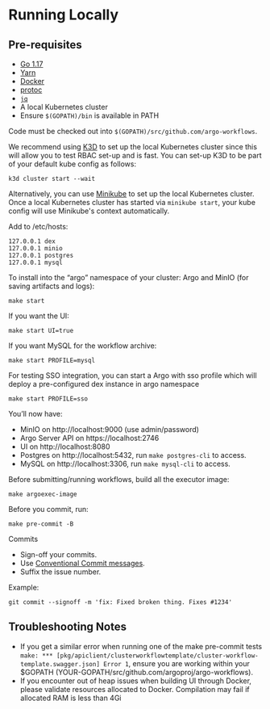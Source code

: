 # Running Locally

## Pre-requisites

* [Go 1.17](https://golang.org/dl/)
* [Yarn](https://classic.yarnpkg.com/en/docs/install/#mac-stable)
* [Docker](https://docs.docker.com/get-docker/)
* [protoc](http://google.github.io/proto-lens/installing-protoc.html) 
* [`jq`](https://stedolan.github.io/jq/download/)
* A local Kubernetes cluster
* Ensure `$(GOPATH)/bin` is available in PATH

Code must be checked out into `$(GOPATH)/src/github.com/argo-workflows`.

We recommend using [K3D](https://k3d.io/) to set up the local Kubernetes cluster since this will allow you to test RBAC
set-up and is fast. You can set-up K3D to be part of your default kube config as follows:

    k3d cluster start --wait

Alternatively, you can use [Minikube](https://github.com/kubernetes/minikube) to set up the local Kubernetes cluster.
Once a local Kubernetes cluster has started via `minikube start`, your kube config will use Minikube's context
automatically.

Add to /etc/hosts:

    127.0.0.1 dex
    127.0.0.1 minio
    127.0.0.1 postgres
    127.0.0.1 mysql

To install into the “argo” namespace of your cluster: Argo and MinIO (for saving artifacts and logs):

    make start

If you want the UI:

    make start UI=true

If you want MySQL for the workflow archive:

    make start PROFILE=mysql

For testing SSO integration, you can start a Argo with sso profile which will deploy a pre-configured dex instance in
argo namespace

    make start PROFILE=sso

You’ll now have:

* MinIO on http://localhost:9000 (use admin/password)
* Argo Server API on https://localhost:2746
* UI on http://localhost:8080
* Postgres on http://localhost:5432, run `make postgres-cli` to access.
* MySQL on http://localhost:3306, run `make mysql-cli` to access.

Before submitting/running workflows, build all the executor image:

    make argoexec-image

Before you commit, run:

    make pre-commit -B

Commits

* Sign-off your commits.
* Use [Conventional Commit messages](https://www.conventionalcommits.org/en/v1.0.0/).
* Suffix the issue number.

Example:

    git commit --signoff -m 'fix: Fixed broken thing. Fixes #1234'

## Troubleshooting Notes

* If you get a similar error when running one of the make pre-commit
  tests `make: *** [pkg/apiclient/clusterworkflowtemplate/cluster-workflow-template.swagger.json] Error 1`, ensure you
  are working within your $GOPATH (YOUR-GOPATH/src/github.com/argoproj/argo-workflows).
* If you encounter out of heap issues when building UI through Docker, please validate resources allocated to Docker.
  Compilation may fail if allocated RAM is less than 4Gi

